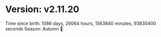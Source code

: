 # Version: v2.11.20
Time since birth: 1086 days, 26064 hours, 1563840 minutes, 93830400 seconds
Season: Autumn 🍁
